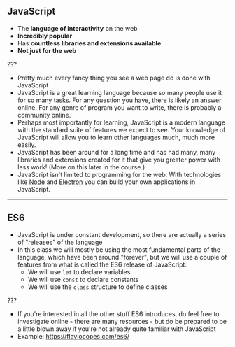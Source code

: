 ## JavaScript

- The __language of interactivity__ on the web
- __Incredibly popular__
- Has __countless libraries and extensions available__
- __Not just for the web__

???

- Pretty much every fancy thing you see a web page do is done with JavaScript
- JavaScript is a great learning language because so many people use it for so many tasks. For any question you have, there is likely an answer online. For any genre of program you want to write, there is probably a community online.
- Perhaps most importantly for learning, JavaScript is a modern language with the standard suite of features we expect to see. Your knowledge of JavaScript will allow you to learn other languages much, much more easily.
- JavaScript has been around for a long time and has had many, many libraries and extensions created for it that give you greater power with less work! (More on this later in the course.)
- JavaScript isn't limited to programming for the web. With technologies like [Node](https://nodejs.org/en/) and [Electron](https://electronjs.org/) you can build your own applications in JavaScript.

---

## ES6

- JavaScript is under constant development, so there are actually a series of "releases" of the language
- In this class we will mostly be using the most fundamental parts of the language, which have been around "forever", but we will use a couple of features from what is called the ES6 release of JavaScript:
  - We will use `let` to declare variables
  - We will use `const` to declare constants
  - We will use the `class` structure to define classes

???

- If you're interested in all the other stuff ES6 introduces, do feel free to investigate online - there are many resources - but do be prepared to be a little blown away if you're not already quite familiar with JavaScript
- Example: https://flaviocopes.com/es6/
